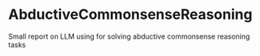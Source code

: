 # AbductiveCommonsenseReasoning
Small report on LLM using for solving abductive commonsense reasoning tasks
